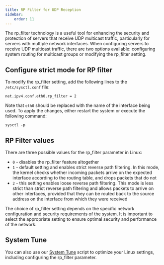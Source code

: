 ```yaml
---
title: RP Filter for UDP Reception
sidebar:
    order: 11
---
```


The rp_filter technology is a useful tool for enhancing the security and protection of servers that receive UDP multicast traffic, particularly for servers with multiple network interfaces. When configuring servers to receive UDP multicast traffic, there are two options available: configuring system routing for multicast groups or modifying the rp_filter setting.

## Configure strict mode for RP filter

To modify the rp_filter setting, add the following lines to the `/etc/sysctl.conf` file:

```
net.ipv4.conf.eth0.rp_filter = 2
```

Note that `eth0` should be replaced with the name of the interface being used. To apply the changes, either restart the system or execute the following command:

```
sysctl -p
```

## RP Filter values

There are three possible values for the rp_filter parameter in Linux:

- `0` - disables the rp_filter feature altogether
- `1` - default setting and enables strict reverse path filtering. In this mode, the kernel checks whether incoming packets arrive on the expected interface according to the routing table, and drops packets that do not
- `2` - this setting enables loose reverse path filtering. This mode is less strict than strict reverse path filtering and allows packets to arrive on other interfaces, provided that they can be routed back to the source address on the interface from which they were received

The choice of rp_filter setting depends on the specific network configuration and security requirements of the system. It is important to select the appropriate setting to ensure optimal security and performance of the network.

## System Tune

You can also use our [System Tune](/en/articles/system/tune/) script to optimize your Linux settings, including configuring the rp_filter parameter.
